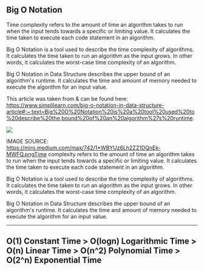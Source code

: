 Big O Notation
-----------

Time complexity refers to the amount of time an algorithm takes to run when the input tends towards a specific or limiting value. It calculates the time taken to execute each code statement in an algorithm.

Big O Notation is a tool used to describe the time complexity of algorithms. It calculates the time taken to run an algorithm as the input grows. In other words, it calculates the worst-case time complexity of an algorithm. 

Big O Notation in Data Structure describes the upper bound of an algorithm's runtime. It calculates the time and amount of memory needed to execute the algorithm for an input value. 

This article was taken from & can be found here: https://www.simplilearn.com/big-o-notation-in-data-structure-article#:~:text=Big%20O%20Notation%20is%20a%20tool%20used%20to%20describe%20the,bound%20of%20an%20algorithm%27s%20runtime.

![](https://miro.medium.com/max/742/1*WBYUz6Lh2Z21DQnEk-MWFQ.png)



IMAGE SOURCE: https://miro.medium.com/max/742/1*WBYUz6Lh2Z21DQnEk-MWFQ.pngTime complexity refers to the amount of time an algorithm takes to run when the input tends towards a specific or limiting value. It calculates the time taken to execute each code statement in an algorithm.

Big O Notation is a tool used to describe the time complexity of algorithms. It calculates the time taken to run an algorithm as the input grows. In other words, it calculates the worst-case time complexity of an algorithm. 

Big O Notation in Data Structure describes the upper bound of an algorithm's runtime. It calculates the time and amount of memory needed to execute the algorithm for an input value. 


----
O(1) Constant Time > O(logn) Logarithmic Time > O(n) Linear Time > O(n^2) Polynomial Time > O(2^n) Exponential Time
----
